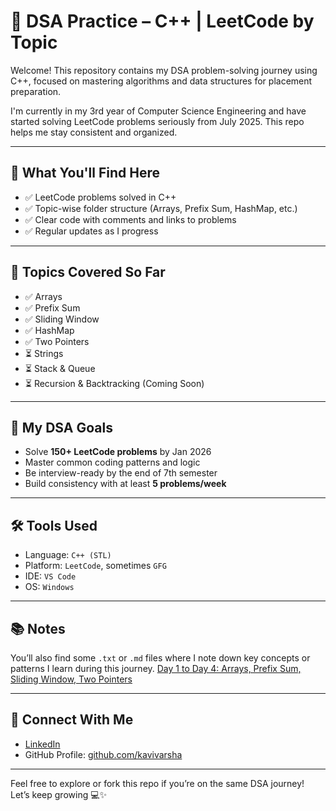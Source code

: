 # 🧠 DSA Practice – C++ | LeetCode by Topic

Welcome! This repository contains my DSA problem-solving journey using C++, focused on mastering algorithms and data structures for placement preparation.

I'm currently in my 3rd year of Computer Science Engineering and have started solving LeetCode problems seriously from July 2025. This repo helps me stay consistent and organized.

---

## 📌 What You'll Find Here

- ✅ LeetCode problems solved in C++
- ✅ Topic-wise folder structure (Arrays, Prefix Sum, HashMap, etc.)
- ✅ Clear code with comments and links to problems
- ✅ Regular updates as I progress

---

## 🧩 Topics Covered So Far

- ✅ Arrays
- ✅ Prefix Sum
- ✅ Sliding Window
- ✅ HashMap
- ✅ Two Pointers
- ⏳ Strings
- ⏳ Stack & Queue
- ⏳ Recursion & Backtracking (Coming Soon)

---

## 🎯 My DSA Goals

- Solve **150+ LeetCode problems** by Jan 2026
- Master common coding patterns and logic
- Be interview-ready by the end of 7th semester
- Build consistency with at least **5 problems/week**

---

## 🛠️ Tools Used

- Language: `C++ (STL)`
- Platform: `LeetCode`, sometimes `GFG`
- IDE: `VS Code`
- OS: `Windows`

---

## 📚 Notes

You’ll also find some `.txt` or `.md` files where I note down key concepts or patterns I learn during this journey.
[Day 1 to Day 4: Arrays, Prefix Sum, Sliding Window, Two Pointers](./DSA_Progress/Week_1.md)

---

## 🤝 Connect With Me

- [LinkedIn](https://www.linkedin.com/in/kavi-varsha/) 
- GitHub Profile: [github.com/kavivarsha](https://github.com/kavi-varsha)

---

Feel free to explore or fork this repo if you’re on the same DSA journey! Let’s keep growing 💻✨
